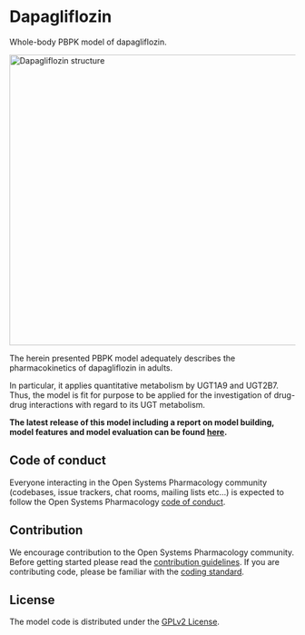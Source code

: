 # Dapagliflozin
Whole-body PBPK model of dapagliflozin.

<a title="Dapagliflozin" href="https://commons.wikimedia.org/wiki/File:Dapagliflozin_structure.svg"><img width="512" alt="Dapagliflozin structure" src="https://upload.wikimedia.org/wikipedia/commons/thumb/7/78/Dapagliflozin_structure.svg/512px-Dapagliflozin_structure.svg.png"></a>

The herein presented PBPK model adequately describes the pharmacokinetics of dapagliflozin in adults.

In particular, it applies quantitative metabolism by UGT1A9 and UGT2B7. Thus, the model is fit for purpose to be applied for the investigation of drug-drug interactions with regard to its UGT metabolism.

**The latest release of this model including a report on model building, model features and model evaluation can be found [here](../../releases/latest).**



## Code of conduct

Everyone interacting in the Open Systems Pharmacology community (codebases, issue trackers, chat rooms, mailing lists etc...) is expected to follow the Open Systems Pharmacology [code of conduct](https://github.com/Open-Systems-Pharmacology/Suite/blob/master/CODE_OF_CONDUCT.md#contributor-covenant-code-of-conduct).

## Contribution

We encourage contribution to the Open Systems Pharmacology community. Before getting started please read the [contribution guidelines](https://github.com/Open-Systems-Pharmacology/Suite/blob/master/CONTRIBUTING.md#ways-to-contribute). If you are contributing code, please be familiar with the [coding standard](https://github.com/Open-Systems-Pharmacology/Suite/blob/master/CODING_STANDARDS.md#visual-studio-settings).

## License

The model code is distributed under the [GPLv2 License](https://github.com/Open-Systems-Pharmacology/Suite/blob/develop/LICENSE).
